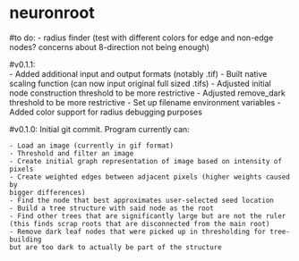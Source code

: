 # neuronroot

#to do:
    - radius finder (test with different colors for edge and non-edge nodes? concerns about 8-direction not being enough)
    
#v0.1.1:    
    - Added additional input and output formats (notably .tif)
    - Built native scaling function (can now input original full sized .tifs)
    - Adjusted initial node construction threshold to be more restrictive
    - Adjusted remove_dark threshold to be more restrictive
    - Set up filename environment variables
    - Added color support for radius debugging purposes

#v0.1.0:
Initial git commit. Program currently can:

    - Load an image (currently in gif format)
    - Threshold and filter an image
    - Create initial graph representation of image based on intensity of pixels
    - Create weighted edges between adjacent pixels (higher weights caused by 
    bigger differences)
    - Find the node that best approximates user-selected seed location
    - Build a tree structure with said node as the root
    - Find other trees that are significantly large but are not the ruler 
    (this finds scrap roots that are disconnected from the main root)
    - Remove dark leaf nodes that were picked up in thresholding for tree-building
    but are too dark to actually be part of the structure
    
